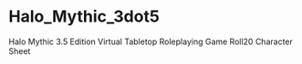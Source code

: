 # Halo_Mythic_3dot5
Halo Mythic 3.5 Edition Virtual Tabletop Roleplaying Game Roll20 Character Sheet
